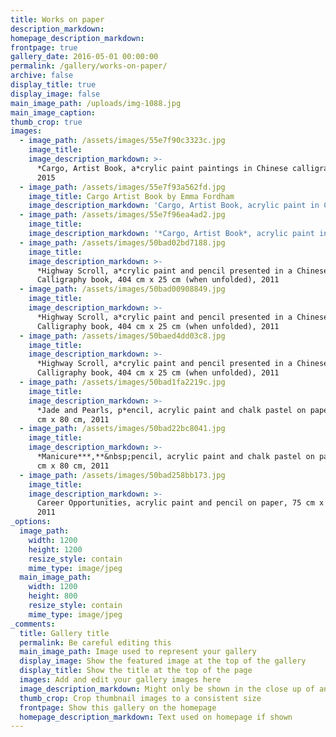 ```yaml
---
title: Works on paper
description_markdown:
homepage_description_markdown:
frontpage: true
gallery_date: 2016-05-01 00:00:00
permalink: /gallery/works-on-paper/
archive: false
display_title: true
display_image: false
main_image_path: /uploads/img-1088.jpg
main_image_caption:
thumb_crop: true
images:
  - image_path: /assets/images/55e7f90c3323c.jpg
    image_title:
    image_description_markdown: >-
      *Cargo, Artist Book, a*crylic paint paintings in Chinese calligraphy book,
      2015
  - image_path: /assets/images/55e7f93a562fd.jpg
    image_title: Cargo Artist Book by Emma Fordham
    image_description_markdown: 'Cargo, Artist Book, acrylic paint in Chinese calligraphy book, 2015'
  - image_path: /assets/images/55e7f96ea4ad2.jpg
    image_title:
    image_description_markdown: '*Cargo, Artist Book*, acrylic paint in Chinese calligraphy book, 2015'
  - image_path: /assets/images/50bad02bd7188.jpg
    image_title:
    image_description_markdown: >-
      *Highway Scroll, a*crylic paint and pencil presented in a Chinese
      Calligraphy book, 404 cm x 25 cm (when unfolded), 2011
  - image_path: /assets/images/50bad00908849.jpg
    image_title:
    image_description_markdown: >-
      *Highway Scroll, a*crylic paint and pencil presented in a Chinese
      Calligraphy book, 404 cm x 25 cm (when unfolded), 2011
  - image_path: /assets/images/50baed4dd03c8.jpg
    image_title:
    image_description_markdown: >-
      *Highway Scroll, a*crylic paint and pencil presented in a Chinese
      Calligraphy book, 404 cm x 25 cm (when unfolded), 2011
  - image_path: /assets/images/50bad1fa2219c.jpg
    image_title:
    image_description_markdown: >-
      *Jade and Pearls, p*encil, acrylic paint and chalk pastel on paper*,* 110
      cm x 80 cm, 2011
  - image_path: /assets/images/50bad22bc8041.jpg
    image_title:
    image_description_markdown: >-
      *Manicure***,**&nbsp;pencil, acrylic paint and chalk pastel on paper, 110
      cm x 80 cm, 2011
  - image_path: /assets/images/50bad258bb173.jpg
    image_title:
    image_description_markdown: >-
      Career Opportunities, acrylic paint and pencil on paper, 75 cm x 53 cm,
      2011
_options:
  image_path:
    width: 1200
    height: 1200
    resize_style: contain
    mime_type: image/jpeg
  main_image_path:
    width: 1200
    height: 800
    resize_style: contain
    mime_type: image/jpeg
_comments:
  title: Gallery title
  permalink: Be careful editing this
  main_image_path: Image used to represent your gallery
  display_image: Show the featured image at the top of the gallery
  display_title: Show the title at the top of the page
  images: Add and edit your gallery images here
  image_description_markdown: Might only be shown in the close up of an image
  thumb_crop: Crop thumbnail images to a consistent size
  frontpage: Show this gallery on the homepage
  homepage_description_markdown: Text used on homepage if shown
---
```

